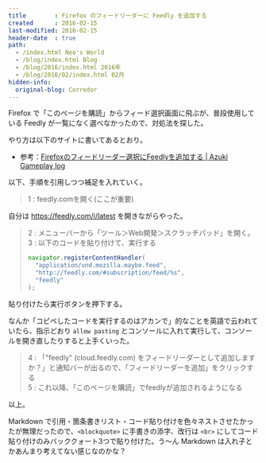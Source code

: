 ```yaml
---
title        : Firefox のフィードリーダーに Feedly を追加する
created      : 2016-02-15
last-modified: 2016-02-15
header-date  : true
path:
  - /index.html Neo's World
  - /blog/index.html Blog
  - /blog/2016/index.html 2016年
  - /blog/2016/02/index.html 02月
hidden-info:
  original-blog: Corredor
---
```


Firefox で「このページを購読」からフィード選択画面に飛ぶが、普段使用している Feedly が一覧になく選べなかったので、対処法を探した。

やり方は以下のサイトに書いてあるとおり。

- 参考：[Firefoxのフィードリーダー選択にFeedlyを追加する | Azuki Gameplay log](http://azucube.blog.fc2.com/blog-entry-309.html)

以下、手順を引用しつつ補足を入れていく。

> 1 : feedly.comを開く(ここが重要)

自分は <https://feedly.com/i/latest> を開きながらやった。

> 2 : メニューバーから「ツール＞Web開発＞スクラッチパッド」を開く。  
> 3 : 以下のコードを貼り付けて、実行する
> 
> ```javascript
> navigator.registerContentHandler(
>   "application/vnd.mozilla.maybe.feed",
>   "http://feedly.com/#subscription/feed/%s",
>   "feedly"
> );
> ```

貼り付けたら実行ボタンを押下する。

なんか「コピペしたコードを実行するのはアカンで」的なことを英語で云われていたら、指示どおり `allow pasting` とコンソールに入れて実行して、コンソールを開き直したりすると上手くいった。

> 4 : 「"feedly" (cloud.feedly.com) をフィードリーダーとして追加しますか？」と通知バーが出るので、「フィードリーダーを追加」をクリックする  
> 5 : これ以降、「このページを購読」でfeedlyが追加されるようになる

以上。

Markdown で引用・箇条書きリスト・コード貼り付けを色々ネストさせたかったが無理だったので、`<blockquote>` に手書きの添字、改行は `<br>` にしてコード貼り付けのみバッククォート3つで貼り付けた。う～ん Markdown は入れ子とかあんまり考えてない感じなのかな？
